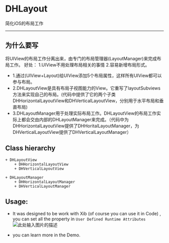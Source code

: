 DHLayout
===

简化iOS的布局工作

----------
## 为什么要写

将UIView的布局工作分离出来，由专门的布局管理器(LayoutManager)来完成布局工作。
好处： 1.UIView不用处理布局相关的事情  2.容易新增布局形式。

* 1.通过(UIView+Layout)给UIView添加5个布局属性，这样所有UIView都可以参与布局。
* 2.DHLayoutView是具有布局子视图能力的View。它重写了layoutSubviews方法来实现自己的布局。(代码中提供了它的两个子类DHHorizontalLayoutView和DHVerticalLayoutView，分别用于水平布局和垂直布局)
* 3.DHLayoutManager用于处理实际布局工作。DHLayoutView的布局工作实际上都会交由内部的DHLayoutManager来完成。（代码中为DHHorizontalLayoutView提供了DHHoritalLayoutManager，为DHVerticalLayoutView提供了DHVerticalLayoutManager）
 
## Class hierarchy
    + DHLayoutView                          
        + DHHorizontalLayoutView            
        + DHVerticalLayoutView
 
    + DHLayoutManager
        + DHHorizontalLayoutManager
        + DHVerticalLayoutManager
 
## Usage:
* It was designed to be work with Xib (of course you can use it in Code) , you can set all the property in `User Defined Runtime Attributes`
![此处输入图片的描述][1]
* you can learn more in the Demo.


  [1]: http://d.pcs.baidu.com/thumbnail/a915c1ca67c356fe8c4c0b57aca7957d?fid=2382928553-250528-1052143030927168&time=1400065200&rt=pr&sign=FDTAER-DCb740ccc5511e5e8fedcff06b081203-wWZdWWewyQ1H22gkgaJ5bIJ06ZA%3D&expires=8h&prisign=RK9dhfZlTqV5TuwkO5ihMSi9urWA6/WDVOZJjW161c97pPFvBnDjJvo8Gcuo6pQpvRueDZ4mTmr27k9J0e2dzkmye5j3Whl2FUBatugDm4Hnjds9K4Te4F7rrSoMdSR+fM/YKEORv7zOuOwy0sc8eQNry+nhBSfDN0fBGRIdEQImVDevvKfjRDlDZ5A8/SpsBV0kJzJEDGqVFhLOY+LAdqxq3WOPuI3SjriTWqPLoHyJNj4vs5qzEg==&chkv=0&chkbd=0&r=838706800&size=c850_u580&quality=100

